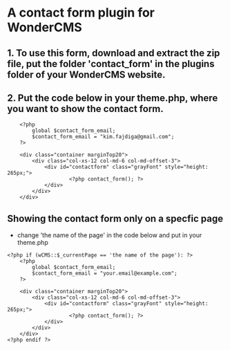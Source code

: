 # A contact form plugin for WonderCMS

## 1. To use this form, download and extract the zip file, put the folder 'contact_form' in the plugins folder of your WonderCMS website. 
  
## 2. Put the code below in your theme.php, where you want to show the contact form.


```
	<?php
		global $contact_form_email;
		$contact_form_email = "kim.fajdiga@gmail.com";
	?>

	<div class="container marginTop20">
		<div class="col-xs-12 col-md-6 col-md-offset-3">
			<div id="contactform" class="grayFont" style="height: 265px;">
         		  	<?php contact_form(); ?>
			</div>
		</div>
	</div>
```


## Showing the contact form only on a specfic page
 - change 'the name of the page' in the code below and put in your theme.php

```
<?php if (wCMS::$_currentPage == 'the name of the page'): ?>
	<?php
		global $contact_form_email;
		$contact_form_email = "your.email@example.com";
	?>

	<div class="container marginTop20">
		<div class="col-xs-12 col-md-6 col-md-offset-3">
			<div id="contactform" class="grayFont" style="height: 265px;">
         		  	<?php contact_form(); ?>
			</div>
		</div>
	</div>
<?php endif ?>
```
